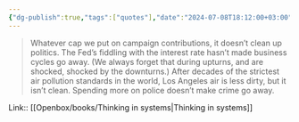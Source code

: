 ```yaml
---
{"dg-publish":true,"tags":["quotes"],"date":"2024-07-08T18:12:00+03:00","title":"spending more on police doesn’t make crime go away","modified_at":"2024-09-18T16:19:22+03:00","aliases":"spending more on police doesn’t make crime go away","dg-path":"/quotes/202407081812.md","permalink":"/quotes/202407081812/","dgPassFrontmatter":true}
---
```



> Whatever cap we put on campaign contributions, it doesn’t clean up politics. The Fed’s fiddling with the interest rate hasn’t made business cycles go away. (We always forget that during upturns, and are shocked, shocked by the downturns.) After decades of the strictest air pollution standards in the world, Los Angeles air is less dirty, but it isn’t clean. Spending more on police doesn’t make crime go away.

Link:: [[Openbox/books/Thinking in systems\|Thinking in systems]]
